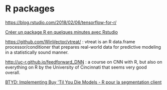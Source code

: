 # R packages
https://blog.rstudio.com/2018/02/06/tensorflow-for-r/

[Créer un package R en quelques minutes avec Rstudio](https://thinkr.fr/creer-package-r-quelques-minutes/)

https://github.com/WinVector/vtreat/ : vtreat is an R data.frame processor/conditioner that prepares real-world data for predictive modeling in a statistically sound manner.

http://uc-r.github.io/feedforward_DNN : a course on CNN with R, but also on everything on R by the University of Cincinnati that seems very good overall.

[BTYD: Implementing Buy 'Til You Die Models - R pour la segmentation client](https://cran.r-project.org/web/packages/BTYD/)
